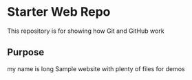 # Starter Web Repo

This repository is for showing how Git and GitHub work

## Purpose 
my name is long
Sample website with plenty of files for demos